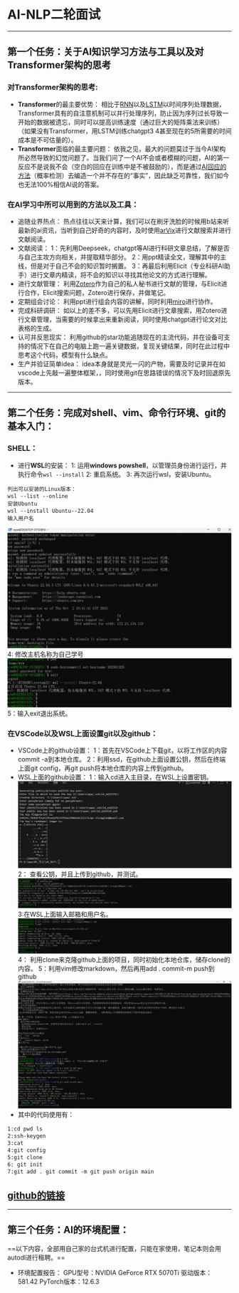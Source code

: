 # AI-NLP二轮面试
----
## 第一个任务：关于AI知识学习方法与工具以及对Transformer架构的思考
### 对Transformer架构的思考:
- **Transformer**的最主要优势：
 相比于[RNN](循环神经网络)以及[LSTM](增强版的RNN)以时间序列处理数据，Transformer具有的自注意机制可以并行处理序列，防止因为序列过长导致一开始的数据被遗忘，同时可以提高训练速度（通过巨大的矩阵乘法来训练）（如果没有Transformer，用LSTM训练chatgpt3 4甚至现在的5所需要的时间成本是不可估量的）。
 - **Transformer**面临的最主要问题：
依我之见，最大的问题莫过于当今AI架构所必然导致的幻觉问题了。当我们问了一个AI不会或者模糊的问题，AI的第一反应不是说我不会（空白的回应在训练中是不被鼓励的），而是通过[AI回应的方法](通过大数据预测下一个最可能出现的词)（概率检测）去编造一个并不存在的“事实”，因此缺乏可靠性，我们如今也无法100%相信AI说的答案。
### 在AI学习中所可以用到的方法以及工具：
- 追随业界热点：
热点往往以天来计算，我们可以在刷牙洗脸的时候用b站来听最新的ai资讯，当听到自己好奇的内容时，及时使用[arVix](https://arxiv.org/)进行文献搜索并进行文献阅读。
- 文献阅读：
1：先利用Deepseek，chatgpt等AI进行科研文章总结，了解是否与自己主攻方向相关，并提取精华部分。
2：用ppt精读全文，理解其中的主线，但是对于自己不会的知识暂时搁置。
3：再最后利用Elicit（专业科研AI助手）进行文章内精读，将不会的知识以寻找其他论文的方式进行理解。
- 进行文献管理：
利用[Zotero](https://www.zotero.org/)作为自己的私人秘书进行文献的管理，与Elicit进行合作，Elicit搜索问题，Zotero进行保存，并做笔记。
- 定期组会讨论：
利用ppt进行组会内容的讲解，同时利用[miro](https://miro.com/?gclsrc=aw.ds&&utm_source=google&utm_medium=cpc&utm_campaign=S|GOO|BRN|US|EN-EN|Brand|Exact&utm_adgroup=&adgroupid=140324301065&utm_custom=18258206285&utm_content=668037264395&utm_term=miro&matchtype=e&device=c&location=9032173&gad_source=1&gad_campaignid=18258206285&gbraid=0AAAAACtKBmmSpSf_JUE6_RKw-33cu9rIW&gclid=Cj0KCQjwovPGBhDxARIsAFhgkwTHZgQxIfZW6dSvs5VixgYArfreG5FLSq0tnhfkpkx3UaDMUXq3enIaAkJJEALw_wcB)进行协作。
- 完成科研调研：
如以上的差不多，可以先用Elicit进行文章搜索，用Zotero进行文章管理，当需要的时候拿出来重新阅读，同时使用chatgpt进行论文对比表格的生成。
- 认可并反思现实：
利用github的star功能追随现在的主流代码，并在设备可支持的情况下在自己的电脑上跑一遍关键数据，复现关键结果，同时在此过程中思考这个代码，模型有什么缺点。
-   生产并验证简单idea：
idea本身就是灵光一闪的产物，需要及时记录并在如vscode上先敲一遍整体框架，，同时使用git在思路错误的情况下及时回退原先版本。
----
## 第二个任务：完成对shell、vim、命令⾏环境、git的基本入门：
### SHELL：
- 进行**WSL**的安装：
1: 运用**windows powshell**，以管理员身份进行运行，并执行命令`wsl --install`
2: 重启系统。
3: 再次运行wsl，安装Ubuntu。
```
列出可以安装的Linux版本：
wsl --list --online
安装Ubuntu
wsl --install Ubuntu--22.04
输入用户名
```
![输入用户名](resources/输入用户名.png)
4: 修改主机名称为自己学号
![修改主机名字](resources/set_hostname.png)
5：输入exit退出系统。
### 在VSCode以及WSL上面设置git以及github：
- VSCode上的github设置：
1：首先在VSCode上下载git，以将工作区的内容commit -a到本地仓库。
2：利用ssd，在github上面设置公钥，然后在终端上面git config，再git push将本地仓库的内容上传到github。
- WSL上面的github设置：
1：输入cd进入主目录，在WSL上设置密钥。
![设置密钥](resources/ssd密钥设置.png)
2： 查看公钥，并且上传到github，并测试。
![查看公钥](resources/查看公钥.png)
3:在WSL上面输入邮箱和用户名。
![设置邮箱和用户名](resources/邮箱与用户名.png)
4： 利用clone来克隆github上面的项目，同时初始化本地仓库，储存clone的内容。
5：利用vim修改markdown，然后再用add . commit-m push到github
![修改后上传](resources/上传修改后的内容.png)
- 其中的代码使用有：
```
1:cd pwd ls
2:ssh-keygen
3:cat
4:git config
5:git clone
6: git init
7:git add . git commit -m git push origin main
```
**[github的链接](https://github.com/xionggle/AI_NLP/)**
---
---
## 第三个任务：AI的环境配置：
==以下内容，全部用自己家的台式机进行配置，只能在家使用，笔记本则会用autodl进行租聘。==
- 环境配置报告：
GPU型号：NVIDIA GeForce RTX 5070Ti
驱动版本：581.42
PyTorch版本：12.6.3